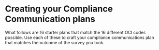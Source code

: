 # Creating your Compliance Communication plans

What follows are 16 starter plans that match the 16 different OCI codes possible. Use each of these to craft your compliance communications plan that matches the outcome of the survey you took.
